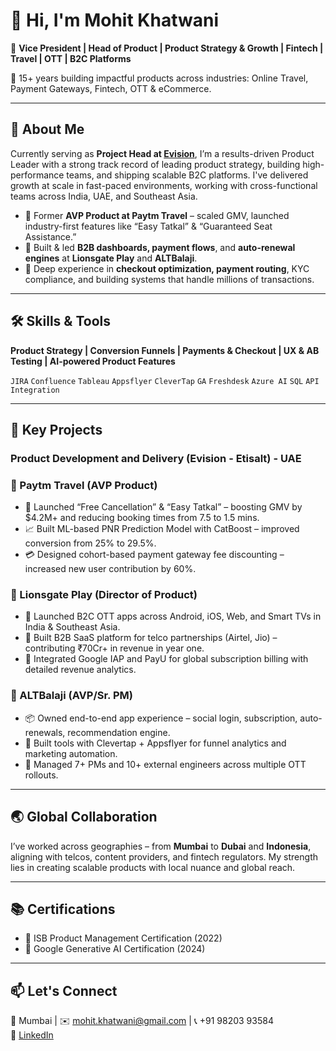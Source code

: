 # 👋 Hi, I'm Mohit Khatwani

🎯 **Vice President | Head of Product | Product Strategy & Growth | Fintech | Travel | OTT | B2C Platforms**

💼 15+ years building impactful products across industries: Online Travel, Payment Gateways, Fintech, OTT & eCommerce.

---

## 🔧 About Me

Currently serving as **Project Head at [Evision](http://www.evision.ae/)**, I’m a results-driven Product Leader with a strong track record of leading product strategy, building high-performance teams, and shipping scalable B2C platforms. I've delivered growth at scale in fast-paced environments, working with cross-functional teams across India, UAE, and Southeast Asia.

- 🔹 Former **AVP Product at Paytm Travel** – scaled GMV, launched industry-first features like “Easy Tatkal” & “Guaranteed Seat Assistance.”
- 🔹 Built & led **B2B dashboards, payment flows**, and **auto-renewal engines** at **Lionsgate Play** and **ALTBalaji**.
- 🔹 Deep experience in **checkout optimization, payment routing**, KYC compliance, and building systems that handle millions of transactions.

---

## 🛠️ Skills & Tools

**Product Strategy | Conversion Funnels | Payments & Checkout | UX & AB Testing | AI-powered Product Features**

`JIRA` `Confluence` `Tableau` `Appsflyer` `CleverTap` `GA` `Freshdesk` `Azure AI` `SQL` `API Integration`

---

## 🚀 Key Projects
### Product Development and Delivery (Evision - Etisalt) - UAE

### 🔹 Paytm Travel (AVP Product)
- 🚂 Launched “Free Cancellation” & “Easy Tatkal” – boosting GMV by $4.2M+ and reducing booking times from 7.5 to 1.5 mins.
- 📈 Built ML-based PNR Prediction Model with CatBoost – improved conversion from 25% to 29.5%.
- 💳 Designed cohort-based payment gateway fee discounting – increased new user contribution by 60%.

### 🔹 Lionsgate Play (Director of Product)
- 📱 Launched B2C OTT apps across Android, iOS, Web, and Smart TVs in India & Southeast Asia.
- 🤝 Built B2B SaaS platform for telco partnerships (Airtel, Jio) – contributing ₹70Cr+ in revenue in year one.
- 🧾 Integrated Google IAP and PayU for global subscription billing with detailed revenue analytics.

### 🔹 ALTBalaji (AVP/Sr. PM)
- 📦 Owned end-to-end app experience – social login, subscription, auto-renewals, recommendation engine.
- 🧠 Built tools with Clevertap + Appsflyer for funnel analytics and marketing automation.
- 💼 Managed 7+ PMs and 10+ external engineers across multiple OTT rollouts.

---

## 🌏 Global Collaboration

I’ve worked across geographies – from **Mumbai** to **Dubai** and **Indonesia**, aligning with telcos, content providers, and fintech regulators. My strength lies in creating scalable products with local nuance and global reach.

---

## 📚 Certifications

- 🧠 ISB Product Management Certification (2022)
- 🤖 Google Generative AI Certification (2024)

---

## 📫 Let's Connect

📍 Mumbai | ✉️ mohit.khatwani@gmail.com | 📞 +91 98203 93584  
🔗 [LinkedIn](https://www.linkedin.com/in/mohit-khatwani-80a36123)

